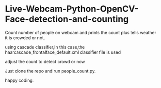 # Live-Webcam-Python-OpenCV-Face-detection-and-counting
Count number of people on webcam and prints the count plus tells weather it is crowded or not.</br>

using cascade classifier,In this case,the haarcascade_frontalface_default.xml classifier file is used</br>

adjust the count to detect crowd or now</br>

Just clone the repo and run people_count.py.

happy coding.
